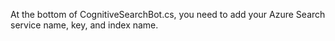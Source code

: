 At the bottom of CognitiveSearchBot.cs, you need to add your Azure Search service name, key, and index name.